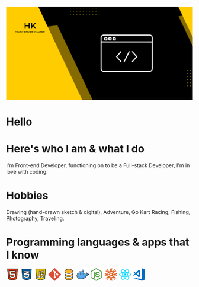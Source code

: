 <code><img height="" src="All items/image/HK.jpg" alt="hk"></code>

# Hello

# Here's who I am & what I do 
I'm Front-end Developer, functioning on to be a Full-stack Developer, I'm in love with coding.


# Hobbies
Drawing (hand-drawn sketch & digital), Adventure, Go Kart Racing, Fishing, Photography, Traveling.
#
# Programming languages & apps ​​that I know

<code><img height="34" src="All items/icons/html.png" alt="HTML"></code>
<code><img height="34" src="All items/icons/css.png" alt="CSS"></code>
<code><img height="34" src="All items/icons/JavaScript.png" alt="JavaScript"></code>
<code><img height="34" src="All items/icons/git.png" alt="git"></code>
<code><img height="34" src="All items/icons/DATABASES.png" alt="DATABASES"></code>
<code><img height="34" src="All items/icons/docker.png" alt="docker"></code>
<code><img height="34" src="All items/icons/node.png" alt="node"></code>
<code><img height="34" src="All items/icons/knex.png" alt="knex"></code>
<code><img height="34" src="All items/icons/react.png" alt="react"></code>
<code><img height="34" src="All items/icons/visual studio code.png" alt="visual studio code"></code>
